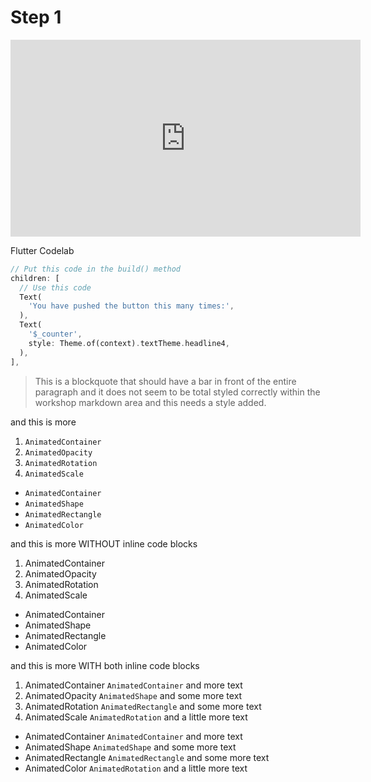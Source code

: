 # Step 1

<iframe
  width="560"
  height="315"
  src="https://www.youtube.com/embed/zSbsIiluixw"
  title="YouTube video player"
  frameborder="0"
  allow="accelerometer; autoplay; clipboard-write; encrypted-media; gyroscope; picture-in-picture"
  allowfullscreen>
</iframe>

Flutter Codelab

```dart
// Put this code in the build() method
children: [
  // Use this code
  Text(
    'You have pushed the button this many times:',
  ),
  Text(
    '$_counter',
    style: Theme.of(context).textTheme.headline4,
  ),
],
```

>This is a blockquote that should have a bar in front of the entire paragraph and it does not seem to be total styled correctly within the workshop markdown area and this needs a style added.

and this is more

1) `AnimatedContainer`
2) `AnimatedOpacity`
3) `AnimatedRotation`
4) `AnimatedScale`

* `AnimatedContainer`
* `AnimatedShape`
* `AnimatedRectangle`
* `AnimatedColor`

and this is more WITHOUT inline code blocks

1) AnimatedContainer
2) AnimatedOpacity
3) AnimatedRotation
4) AnimatedScale

* AnimatedContainer
* AnimatedShape
* AnimatedRectangle
* AnimatedColor

and this is more WITH both  inline code blocks

1) AnimatedContainer    `AnimatedContainer` and more text
2) AnimatedOpacity   `AnimatedShape`  and some more text
3) AnimatedRotation   `AnimatedRectangle` and some more text
4) AnimatedScale     `AnimatedRotation`  and a little more text

* AnimatedContainer    `AnimatedContainer` and more text
* AnimatedShape  `AnimatedShape`  and some more text
* AnimatedRectangle  `AnimatedRectangle` and some more text
* AnimatedColor  `AnimatedRotation`  and a little more text
